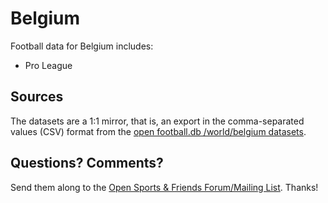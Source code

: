 # Belgium

Football data for Belgium includes:

- Pro League



## Sources

The datasets are a 1:1 mirror, that is, an export in the comma-separated values (CSV) format from the [open football.db /world/belgium datasets](https://github.com/openfootball/world/tree/master/europe/belgium).



## Questions? Comments?

Send them along to the
[Open Sports & Friends Forum/Mailing List](http://groups.google.com/group/opensport).
Thanks!

